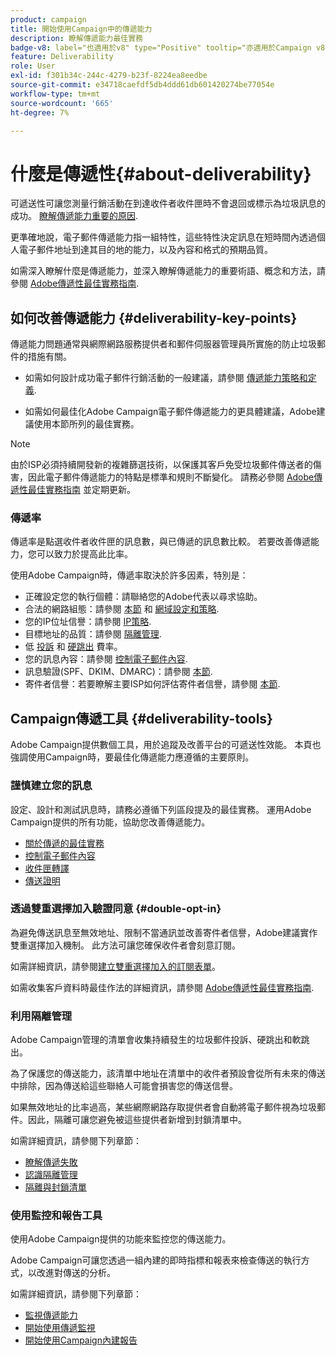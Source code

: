 ```yaml
---
product: campaign
title: 開始使用Campaign中的傳遞能力
description: 瞭解傳遞能力最佳實務
badge-v8: label="也適用於v8" type="Positive" tooltip="亦適用於Campaign v8"
feature: Deliverability
role: User
exl-id: f301b34c-244c-4279-b23f-8224ea8eedbe
source-git-commit: e34718caefdf5db4ddd61db601420274be77054e
workflow-type: tm+mt
source-wordcount: '665'
ht-degree: 7%

---
```


# 什麼是傳遞性{#about-deliverability}

可遞送性可讓您測量行銷活動在到達收件者收件匣時不會退回或標示為垃圾訊息的成功。 [瞭解傳遞能力重要的原因](https://experienceleague.adobe.com/docs/deliverability-learn/deliverability-best-practice-guide/deliverability-strategy-and-definition.html#why-deliverability-matters).

更準確地說，電子郵件傳遞能力指一組特性，這些特性決定訊息在短時間內透過個人電子郵件地址到達其目的地的能力，以及內容和格式的預期品質。

如需深入瞭解什麼是傳遞能力，並深入瞭解傳遞能力的重要術語、概念和方法，請參閱 [Adobe傳遞性最佳實務指南](https://experienceleague.adobe.com/docs/deliverability-learn/deliverability-best-practice-guide/introduction.html?lang=zh-Hant).

## 如何改善傳遞能力 {#deliverability-key-points}

傳遞能力問題通常與網際網路服務提供者和郵件伺服器管理員所實施的防止垃圾郵件的措施有關。

* 如需如何設計成功電子郵件行銷活動的一般建議，請參閱 [傳遞能力策略和定義](https://experienceleague.adobe.com/docs/deliverability-learn/deliverability-best-practice-guide/deliverability-strategy-and-definition.html).

* 如需如何最佳化Adobe Campaign電子郵件傳遞能力的更具體建議，Adobe建議使用本節所列的最佳實務。

>[!NOTE]
>
>由於ISP必須持續開發新的複雜篩選技術，以保護其客戶免受垃圾郵件傳送者的傷害，因此電子郵件傳遞能力的特點是標準和規則不斷變化。 請務必參閱 [Adobe傳遞性最佳實務指南](https://experienceleague.adobe.com/docs/deliverability-learn/deliverability-best-practice-guide/introduction.html?lang=zh-Hant) 並定期更新。

### 傳遞率

傳遞率是點選收件者收件匣的訊息數，與已傳遞的訊息數比較。 若要改善傳遞能力，您可以致力於提高此比率。

使用Adobe Campaign時，傳遞率取決於許多因素，特別是：

* 正確設定您的執行個體：請聯絡您的Adobe代表以尋求協助。
* 合法的網路組態：請參閱 [本節](optimize-delivery.md#network-config) 和 [網域設定和策略](https://experienceleague.adobe.com/docs/deliverability-learn/deliverability-best-practice-guide/transition-process/infrastructure.html#domain-setup-and-strategy).
* 您的IP位址信譽：請參閱 [IP策略](https://experienceleague.adobe.com/docs/deliverability-learn/deliverability-best-practice-guide/transition-process/infrastructure.html#ip-strategy).
* 目標地址的品質：請參閱 [隔離管理](optimize-delivery.md#quarantine-management).
* 低 [投訴](https://experienceleague.adobe.com/docs/deliverability-learn/deliverability-best-practice-guide/metrics-for-deliverability/complaints.html) 和 [硬跳出](https://experienceleague.adobe.com/docs/deliverability-learn/deliverability-best-practice-guide/metrics-for-deliverability/bounces.html#hard-bounces) 費率。
* 您的訊息內容：請參閱 [控制電子郵件內容](control-message-content.md).
* 訊息驗證(SPF、DKIM、DMARC)：請參閱 [本節](https://experienceleague.adobe.com/docs/deliverability-learn/deliverability-best-practice-guide/transition-process/infrastructure.html#authentication).
* 寄件者信譽：若要瞭解主要ISP如何評估寄件者信譽，請參閱 [本節](https://experienceleague.adobe.com/docs/deliverability-learn/deliverability-best-practice-guide/internet-service-provider-specifics/overview.html).

## Campaign傳遞工具 {#deliverability-tools}

<!--Adobe Campaign provides a number of tools designed to ensure optimal deliverability.-->
Adobe Campaign提供數個工具，用於追蹤及改善平台的可遞送性效能。 本頁也強調使用Campaign時，要最佳化傳遞能力應遵循的主要原則。

### 謹慎建立您的訊息

設定、設計和測試訊息時，請務必遵循下列區段提及的最佳實務。 運用Adobe Campaign提供的所有功能，協助您改善傳遞能力。

* [關於傳遞的最佳實務](delivery-best-practices.md)
* [控制電子郵件內容](control-message-content.md)
* [收件匣轉譯](inbox-rendering.md)
* [傳送證明](steps-validating-the-delivery.md#sending-a-proof)

### 透過雙重選擇加入驗證同意 {#double-opt-in}

為避免傳送訊息至無效地址、限制不當通訊並改善寄件者信譽，Adobe建議實作雙重選擇加入機制。 此方法可讓您確保收件者會刻意訂閱。

如需詳細資訊，請參閱[建立雙重選擇加入的訂閱表單](../../web/using/use-cases-web-forms.md#create-a-subscription--form-with-double-opt-in)。

如需收集客戶資料時最佳作法的詳細資訊，請參閱 [Adobe傳遞性最佳實務指南](https://experienceleague.adobe.com/docs/deliverability-learn/deliverability-best-practice-guide/first-impressions/address-collection-and-list-growth.html#data-quality-and-hygiene).

### 利用隔離管理

Adobe Campaign管理的清單會收集持續發生的垃圾郵件投訴、硬跳出和軟跳出。

為了保護您的傳送能力，該清單中地址在清單中的收件者預設會從所有未來的傳送中排除，因為傳送給這些聯絡人可能會損害您的傳送信譽。

如果無效地址的比率過高，某些網際網路存取提供者會自動將電子郵件視為垃圾郵件。因此，隔離可讓您避免被這些提供者新增到封鎖清單中。

如需詳細資訊，請參閱下列章節：

* [瞭解傳遞失敗](understanding-delivery-failures.md)
* [認識隔離管理](understanding-quarantine-management.md)
* [隔離與封鎖清單](understanding-quarantine-management.md#quarantine-vs-denylist)

### 使用監控和報告工具

使用Adobe Campaign提供的功能來監控您的傳送能力。

Adobe Campaign可讓您透過一組內建的即時指標和報表來檢查傳送的執行方式，以改進對傳送的分析。

如需詳細資訊，請參閱下列章節：

* [監視傳遞能力](monitoring-deliverability.md)
* [開始使用傳遞監視](about-delivery-monitoring.md)
* [開始使用Campaign內建報告](../../reporting/using/about-campaign-built-in-reports.md)
